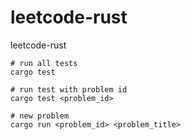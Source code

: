 # leetcode-rust
leetcode-rust

```
# run all tests
cargo test

# run test with problem id
cargo test <problem_id>

# new problem
cargo run <problem_id> <problem_title>
```

